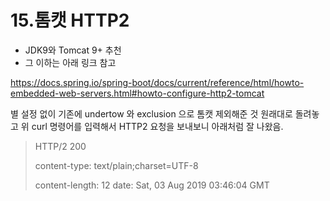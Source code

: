 # 15.톰캣 HTTP2

 * JDK9와 Tomcat 9+ 추천
 * 그 이하는 아래 링크 참고

https://docs.spring.io/spring-boot/docs/current/reference/html/howto-embedded-web-servers.html#howto-configure-http2-tomcat

별 설정 없이 기존에 undertow 와 exclusion 으로 톰캣 제외해준 것 원래대로 돌려놓고 위 curl 명령어를 입력해서 HTTP2 요청을 보내보니 아래처럼 잘 나왔음.

> HTTP/2 200 
>
> content-type: text/plain;charset=UTF-8
>
> content-length: 12
> date: Sat, 03 Aug 2019 03:46:04 GMT